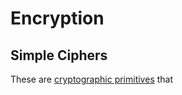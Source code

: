 # Encryption

## Simple Ciphers
These are [cryptographic primitives](https://en.wikipedia.org/wiki/Cryptographic_primitive) that 